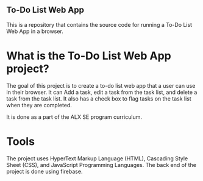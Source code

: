 ## To-Do List Web App

This is a repository that contains the source code for running a To-Do List Web App in a browser.

# What is the To-Do List Web App project?

The goal of this project is to create a to-do list web app that a user can use in their browser. It can Add a task, edit a task from the task list, and delete a task from the task list. It also has a check box to flag tasks on the task list when they are completed. 

It is done as a part of the ALX SE program curriculum.

# Tools

The project uses HyperText Markup Language (HTML), Cascading Style Sheet (CSS), and JavaScript Programming Languages. The back end of the project is done using firebase.
